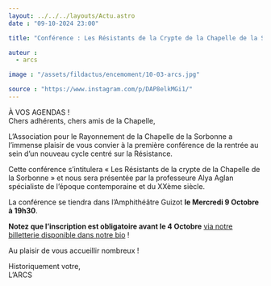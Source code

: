 ```yaml
---
layout: ../../../layouts/Actu.astro
date : "09-10-2024 23:00"

title: "Conférence : Les Résistants de la Crypte de la Chapelle de la Sorbonne"

auteur :
  - arcs

image : "/assets/fildactus/encemoment/10-03-arcs.jpg"

source : "https://www.instagram.com/p/DAP8elkMGi1/"
---
```


À VOS AGENDAS !  
Chers adhérents, chers amis de la Chapelle,

L’Association pour le Rayonnement de la Chapelle de la Sorbonne a l’immense plaisir de vous convier à la première conférence de la rentrée au sein d’un nouveau cycle centré sur la Résistance.

Cette conférence s’intitulera « Les Résistants de la crypte de la Chapelle de la Sorbonne » et nous sera présentée par la professeure Alya Aglan spécialiste de l’époque contemporaine et du XXème siècle.

La conférence se tiendra dans l’Amphithéâtre Guizot __le Mercredi 9 Octobre à 19h30__.

__Notez que l’inscription est obligatoire avant le 4 Octobre__ [via notre billetterie disponible dans notre bio](https://www.billetweb.fr/les-resistants-de-la-crypte-de-la-chapelle-de-la-sorbonne) !

Au plaisir de vous accueillir nombreux !

Historiquement votre,  
L’ARCS